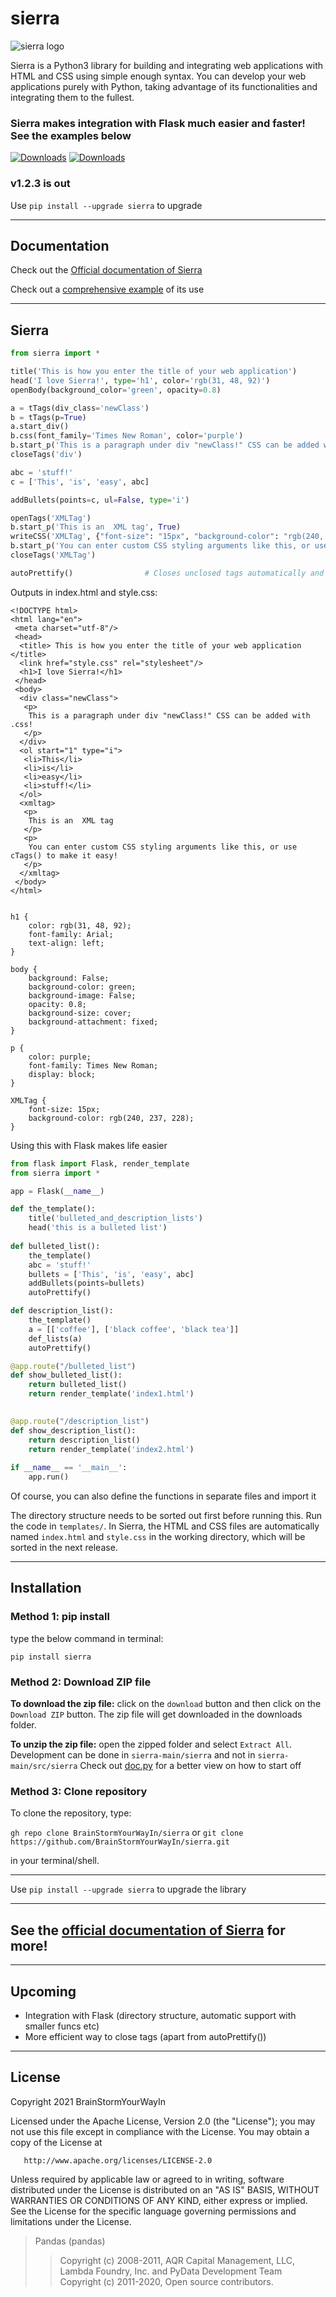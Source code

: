 # sierra

![sierra logo](https://github.com/BrainStormYourWayIn/sierra/blob/main/logo.jpg)

Sierra is a Python3 library for building and integrating web applications with HTML and CSS using simple enough syntax. You can develop your web applications purely with Python, taking advantage of its functionalities and integrating them to the fullest.  

### Sierra makes integration with Flask much easier and faster! See the examples below



[![Downloads](https://pepy.tech/badge/sierra)](https://pepy.tech/project/sierra)    [![Downloads](https://pepy.tech/badge/sierra/month)](https://pepy.tech/project/sierra)

### v1.2.3 is out  
Use `pip install --upgrade sierra` to upgrade

________________________________

## Documentation

Check out the [Official documentation of Sierra](https://brainstormyourwayin.github.io/sierra.github.io/)

Check out a [comprehensive example](https://github.com/BrainStormYourWayIn/sierra_doc/blob/main/doc.py) of its use

________________________________

## Sierra

```python
from sierra import *

title('This is how you enter the title of your web application')
head('I love Sierra!', type='h1', color='rgb(31, 48, 92)')
openBody(background_color='green', opacity=0.8)

a = tTags(div_class='newClass')
b = tTags(p=True)
a.start_div()
b.css(font_family='Times New Roman', color='purple')
b.start_p('This is a paragraph under div "newClass!" CSS can be added with .css!', close=True)
closeTags('div')

abc = 'stuff!'
c = ['This', 'is', 'easy', abc]

addBullets(points=c, ul=False, type='i')

openTags('XMLTag')
b.start_p('This is an  XML tag', True)
writeCSS('XMLTag', {"font-size": "15px", "background-color": "rgb(240, 237, 228)"})
b.start_p('You can enter custom CSS styling arguments like this, or use cTags() to make it easy!', True)
closeTags('XMLTag')

autoPrettify()                # Closes unclosed tags automatically and improves overall look of the code
```
Outputs in index.html and style.css:

    <!DOCTYPE html>
    <html lang="en">
     <meta charset="utf-8"/>
     <head>
      <title> This is how you enter the title of your web application </title>
      <link href="style.css" rel="stylesheet"/>
      <h1>I love Sierra!</h1>
     </head>
     <body>
      <div class="newClass">
       <p>
        This is a paragraph under div "newClass!" CSS can be added with .css!
       </p>
      </div>
      <ol start="1" type="i">
       <li>This</li>
       <li>is</li>
       <li>easy</li>
       <li>stuff!</li>
      </ol>
      <xmltag>
       <p>
        This is an  XML tag
       </p>
       <p>
        You can enter custom CSS styling arguments like this, or use cTags() to make it easy!
       </p>
      </xmltag>
     </body>
    </html>

```

h1 {
    color: rgb(31, 48, 92);
    font-family: Arial;
    text-align: left;
}

body {
    background: False;
    background-color: green;
    background-image: False;
    opacity: 0.8;
    background-size: cover;
    background-attachment: fixed;
}

p {
    color: purple;
    font-family: Times New Roman;
    display: block;
}

XMLTag {
	font-size: 15px;
	background-color: rgb(240, 237, 228);
}
```

Using this with Flask makes life easier

```python
from flask import Flask, render_template
from sierra import *

app = Flask(__name__)

def the_template():
    title('bulleted_and_description_lists')
    head('this is a bulleted list')
    
def bulleted_list():
    the_template()
    abc = 'stuff!'
    bullets = ['This', 'is', 'easy', abc]
    addBullets(points=bullets)
    autoPrettify()

def description_list():
    the_template()
    a = [['coffee'], ['black coffee', 'black tea']]
    def_lists(a)
    autoPrettify()

@app.route("/bulleted_list")
def show_bulleted_list():
    return bulleted_list()
    return render_template('index1.html')
    

@app.route("/description_list")
def show_description_list():
    return description_list()
    return render_template('index2.html')
    
if __name__ == '__main__':
    app.run()

```
Of course, you can also define the functions in separate files and import it  

The directory structure needs to be sorted out first before running this. Run the code in `templates/`. In Sierra, the HTML and CSS files are automatically named `index.html` and `style.css` in the working directory, which will be sorted in the next release. 

________________________________

## Installation

### Method 1: pip install

type the below command in terminal:

`pip install sierra`

### Method 2: Download ZIP file

**To download the zip file:** click on the `download` button and then click on the `Download ZIP` button. The zip file will get downloaded in the downloads folder.

**To unzip the zip file:** open the zipped folder and select `Extract All`. Development can be done in `sierra-main/sierra` and not in `sierra-main/src/sierra`
Check out [doc.py](https://github.com/BrainStormYourWayIn/sierra_doc/blob/main/doc.py) for a better view on how to start off

### Method 3: Clone repository

To clone the repository, type:

`gh repo clone BrainStormYourWayIn/sierra`
or
`git clone https://github.com/BrainStormYourWayIn/sierra.git`

in your terminal/shell.

________________________________


Use `pip install --upgrade sierra` to upgrade the library

________________________________


## See the [official documentation of Sierra](https://brainstormyourwayin.github.io/sierra.github.io/) for more!

________________________________

## Upcoming

- Integration with Flask (directory structure, automatic support with smaller funcs etc)
- More efficient way to close tags (apart from autoPrettify())

________________________________

## License

   Copyright 2021 BrainStormYourWayIn

   Licensed under the Apache License, Version 2.0 (the "License");
   you may not use this file except in compliance with the License.
   You may obtain a copy of the License at

       http://www.apache.org/licenses/LICENSE-2.0

   Unless required by applicable law or agreed to in writing, software
   distributed under the License is distributed on an "AS IS" BASIS,
   WITHOUT WARRANTIES OR CONDITIONS OF ANY KIND, either express or implied.
   See the License for the specific language governing permissions and
   limitations under the License.

> Pandas (pandas)
>> Copyright (c) 2008-2011, AQR Capital Management, LLC, Lambda Foundry, Inc. and PyData Development Team   
>> Copyright (c) 2011-2020, Open source contributors.
